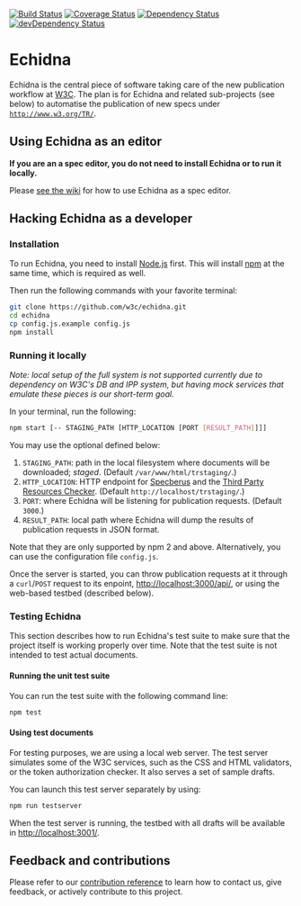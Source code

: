 [![Build Status](https://travis-ci.org/w3c/echidna.svg?branch=master)](https://travis-ci.org/w3c/echidna)
[![Coverage Status](https://coveralls.io/repos/w3c/echidna/badge.svg)](https://coveralls.io/r/w3c/echidna)
[![Dependency Status](https://david-dm.org/w3c/echidna.svg)](https://david-dm.org/w3c/echidna)
[![devDependency Status](https://david-dm.org/w3c/echidna/dev-status.svg)](https://david-dm.org/w3c/echidna#info=devDependencies)

# Echidna

Echidna is the central piece of software taking care of the new publication workflow at [W3C](http://www.w3.org/). The plan is for Echidna and related sub-projects (see below) to automatise the publication of new specs under [`http://www.w3.org/TR/`](http://www.w3.org/TR/).

## Using Echidna as an editor

**If you are an a spec editor, you do not need to install Echidna or to run it locally.**

Please [see the wiki](https://github.com/w3c/echidna/wiki) for how to use Echidna as a spec editor.

## Hacking Echidna as a developer

### Installation

To run Echidna, you need to install [Node.js](http://nodejs.org/) first.
This will install [npm](https://www.npmjs.org/) at the same time, which is required as well.

Then run the following commands with your favorite terminal:

```bash
git clone https://github.com/w3c/echidna.git
cd echidna
cp config.js.example config.js
npm install
```

### Running it locally

*Note: local setup of the full system is not supported currently due to dependency on W3C's DB and IPP system, but having mock services that emulate these pieces is our short-term goal.*

In your terminal, run the following:

```bash
npm start [-- STAGING_PATH [HTTP_LOCATION [PORT [RESULT_PATH]]]]
```

You may use the optional defined below:

1. `STAGING_PATH`: path in the local filesystem where documents will be downloaded; *staged*.
(Default `/var/www/html/trstaging/`.)
2. `HTTP_LOCATION`: HTTP endpoint for [Specberus](https://github.com/w3c/specberus) and the [Third Party Resources Checker](https://github.com/dontcallmedom/third-party-resources-checker).
(Default `http://localhost/trstaging/`.)
3. `PORT`: where Echidna will be listening for publication requests.
(Default `3000`.)
4. `RESULT_PATH`: local path where Echidna will dump the results of publication requests in JSON format.

Note that they are only supported by npm 2 and above. Alternatively, you can use the configuration file `config.js`.

Once the server is started, you can throw publication requests at it through a `curl`/`POST` request to its enpoint, <http://localhost:3000/api/>, or using the web-based testbed (described below).

### Testing Echidna

This section describes how to run Echidna's test suite to make sure that the project itself is working properly over time. Note that the test suite is not intended to test actual documents.

#### Running the unit test suite

You can run the test suite with the following command line:

```bash
npm test
```

#### Using test documents

For testing purposes, we are using a local web server.
The test server simulates some of the W3C services, such as the CSS and HTML validators, or the token authorization checker.
It also serves a set of sample drafts.

You can launch this test server separately by using:

```bash
npm run testserver
```

When the test server is running, the testbed with all drafts will be available in <http://localhost:3001/>.

## Feedback and contributions

Please refer to our [contribution reference](https://github.com/w3c/echidna/blob/master/CONTRIBUTING.md) to learn how to contact us, give feedback, or actively contribute to this project.
